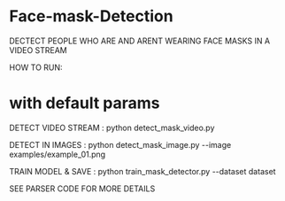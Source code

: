 # Face-mask-Detection

DECTECT PEOPLE WHO ARE AND ARENT WEARING FACE MASKS IN A VIDEO STREAM

HOW TO RUN: 

 
# with default params

DETECT VIDEO STREAM : python detect_mask_video.py

DETECT IN IMAGES    : python detect_mask_image.py --image examples/example_01.png 

TRAIN MODEL & SAVE  : python train_mask_detector.py --dataset dataset


SEE PARSER CODE FOR MORE DETAILS
